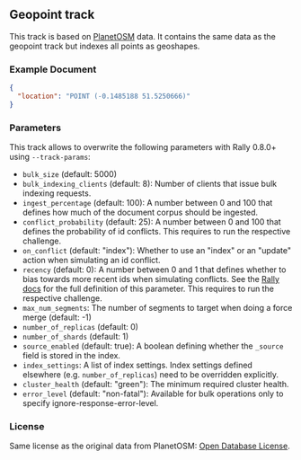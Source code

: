 ## Geopoint track

This track is based on [PlanetOSM](http://wiki.openstreetmap.org/wiki/Planet.osm) data. It contains the same data as the geopoint track but indexes all points as geoshapes.

### Example Document

```json
{
  "location": "POINT (-0.1485188 51.5250666)"
}
```

### Parameters

This track allows to overwrite the following parameters with Rally 0.8.0+ using `--track-params`:

* `bulk_size` (default: 5000)
* `bulk_indexing_clients` (default: 8): Number of clients that issue bulk indexing requests.
* `ingest_percentage` (default: 100): A number between 0 and 100 that defines how much of the document corpus should be ingested.
* `conflict_probability` (default: 25): A number between 0 and 100 that defines the probability of id conflicts. This requires to run the respective challenge.
* `on_conflict` (default: "index"): Whether to use an "index" or an "update" action when simulating an id conflict.
* `recency` (default: 0): A number between 0 and 1 that defines whether to bias towards more recent ids when simulating conflicts. See the [Rally docs](http://esrally.readthedocs.io/en/latest/track.html#bulk) for the full definition of this parameter. This requires to run the respective challenge.
* `max_num_segments`: The number of segments to target when doing a force merge (default: -1)
* `number_of_replicas` (default: 0)
* `number_of_shards` (default: 1)
* `source_enabled` (default: true): A boolean defining whether the `_source` field is stored in the index.
* `index_settings`: A list of index settings. Index settings defined elsewhere (e.g. `number_of_replicas`) need to be overridden explicitly.
* `cluster_health` (default: "green"): The minimum required cluster health.
* `error_level` (default: "non-fatal"): Available for bulk operations only to specify ignore-response-error-level.

### License

Same license as the original data from PlanetOSM: [Open Database License](http://wiki.openstreetmap.org/wiki/Open_Database_License).
